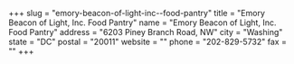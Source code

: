 +++
slug = "emory-beacon-of-light-inc--food-pantry"
title = "Emory Beacon of Light, Inc. Food Pantry"
name = "Emory Beacon of Light, Inc. Food Pantry"
address = "6203 Piney Branch Road, NW"
city = "Washing"
state = "DC"
postal = "20011"
website = ""
phone = "202-829-5732"
fax = ""
+++
